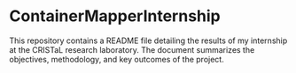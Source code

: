# ContainerMapperInternship
This repository contains a README file detailing the results of my internship at the CRISTaL research laboratory. The document summarizes the objectives, methodology, and key outcomes of the project.
